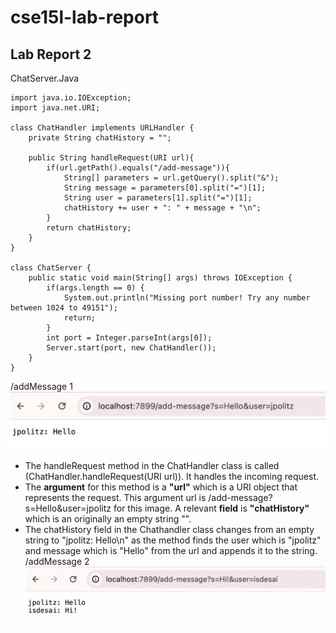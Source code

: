 # cse15l-lab-report
## Lab Report 2

ChatServer.Java
```
import java.io.IOException;
import java.net.URI;

class ChatHandler implements URLHandler {
    private String chatHistory = "";

    public String handleRequest(URI url){
        if(url.getPath().equals("/add-message")){
            String[] parameters = url.getQuery().split("&");
            String message = parameters[0].split("=")[1];
            String user = parameters[1].split("=")[1];
            chatHistory += user + ": " + message + "\n";
        }
        return chatHistory;
    }
}

class ChatServer {
    public static void main(String[] args) throws IOException {
        if(args.length == 0) {
            System.out.println("Missing port number! Try any number between 1024 to 49151");
            return;
        }
        int port = Integer.parseInt(args[0]);
        Server.start(port, new ChatHandler());
    }
}

```
/addMessage 1
![Image](https://github.com/ishi1022/cse15l-lab-reports/blob/main/addMessage1.png?raw=true)
- The handleRequest method in the ChatHandler class is called (ChatHandler.handleRequest(URI url)). It handles the incoming request.
- The **argument** for this method is a **"url"** which is a URI object that represents the request. This argument url is /add-message?s=Hello&user=jpolitz for this image. A relevant **field** is **"chatHistory"** which is an originally an empty string "". 
-  The chatHistory field in the Chathandler class changes from an empty string to "jpolitz: Hello\n" as the method finds the user which is "jpolitz" and message which is "Hello" from the url and appends it to the string.
/addMessage 2
![Image](https://github.com/ishi1022/cse15l-lab-reports/blob/main/addMessage2.png?raw=true)
